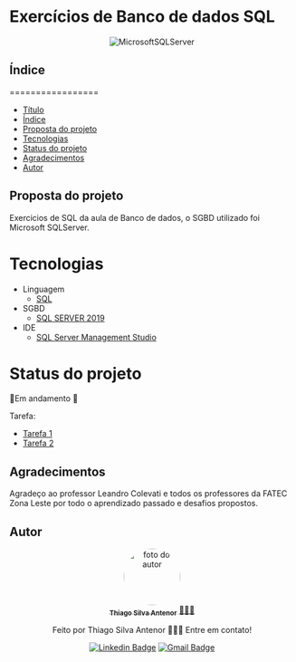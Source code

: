 # Exercícios de Banco de dados SQL

<div align="center">
  
![MicrosoftSQLServer](https://img.shields.io/badge/Microsoft%20SQL%20Server-CC2927?style=for-the-badge&logo=microsoft%20sql%20server&logoColor=white)

</div>

## Índice
=================
<!--ts-->
* [Título](#exercicios-de-banco-de-dados-sql)
* [Índice](#índice)
* [Proposta do projeto](#proposta-do-projeto)
* [Tecnologias](#tecnologias)
* [Status do projeto](#status-do-projeto)
* [Agradecimentos](#agradecimentos)
* [Autor](#autor)
<!--te-->


## Proposta do projeto
Exercicios de SQL da aula de Banco de dados, o SGBD utilizado foi Microsoft SQLServer.

# Tecnologias
- Linguagem
  - [SQL](https://www.w3schools.com/sql/)
- SGBD
  - [SQL SERVER 2019](https://www.microsoft.com/pt-br/sql-server/sql-server-2019)
- IDE
  - [SQL Server Management Studio](https://learn.microsoft.com/en-us/sql/ssms/download-sql-server-management-studio-ssms?view=sql-server-ver16)  

# Status do projeto
🚧Em andamento 🚧

Tarefa:
- [Tarefa 1](https://github.com/thiagosilvaantenor/Banco_de_Dados_Exercicios/tree/main/tarefa_01)
- [Tarefa 2](https://github.com/thiagosilvaantenor/Banco_de_Dados_Exercicios/tree/main/tarefa_02)

## Agradecimentos
Agradeço ao professor Leandro Colevati e todos os professores da FATEC Zona Leste por todo o aprendizado passado e desafios propostos.

## Autor

<div align="center">
<a href="https://www.linkedin.com/in/thiago-antenor/">
<img style="border-radius: 50%;" src="https://avatars.githubusercontent.com/u/99970279?v=4" width="100px;" alt="foto do autor"/>
 <br />
 <sub><b>Thiago Silva Antenor</b></sub></a> <a href="https://www.linkedin.com/in/thiago-antenor/" title="Linkedin"> 🧑🏾‍💻</a>


Feito por Thiago Silva Antenor 👨🏾‍💻 Entre em contato!

[![Linkedin Badge](https://img.shields.io/badge/-Thiago-blue?style=flat-square&logo=Linkedin&logoColor=white&link=https://www.linkedin.com/in/thiago-antenor/)](https://www.linkedin.com/in/thiago-antenor/) 
[![Gmail Badge](https://img.shields.io/badge/-thiagoantenor31@gmail.com-c14438?style=flat-square&logo=Gmail&logoColor=white&link=mailto:thiagoantenor31.com)](mailto:thiagoantenor31.com)
</div>
